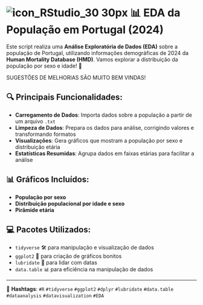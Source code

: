 # ![icon_RStudio_30 30px](https://github.com/user-attachments/assets/c51ded60-e2db-4e79-8237-4e68918ac099) 📊 EDA da População em Portugal (2024)

Este script realiza uma **Análise Exploratória de Dados (EDA)** sobre a população de Portugal, utilizando informações demográficas de 2024 da **Human Mortality Database (HMD)**. Vamos explorar a distribuição da população por sexo e idade! 🎉

SUGESTÕES DE MELHORIAS SÃO MUITO BEM VINDAS! 

## 🔍 Principais Funcionalidades:

- **Carregamento de Dados**: Importa dados sobre a população a partir de um arquivo `.txt`
- **Limpeza de Dados**: Prepara os dados para análise, corrigindo valores e transformando formatos
- **Visualizações**: Gera gráficos que mostram a população por sexo e distribuição etária
- **Estatísticas Resumidas**: Agrupa dados em faixas etárias para facilitar a análise

## 📊 Gráficos Incluídos:

- **População por sexo**
- **Distribuição populacional por idade e sexo**
- **Pirâmide etária**

## 💻 Pacotes Utilizados:

- `tidyverse` 🛠️ para manipulação e visualização de dados  
- `ggplot2` 🎨 para criação de gráficos bonitos  
- `lubridate` 📅 para lidar com datas  
- `data.table` 📊 para eficiência na manipulação de dados  

---

🔗 **Hashtags**: `#R` `#tidyverse` `#ggplot2` `#dplyr` `#lubridate` `#data.table` `#dataanalysis` `#datavisualization` `#EDA`

